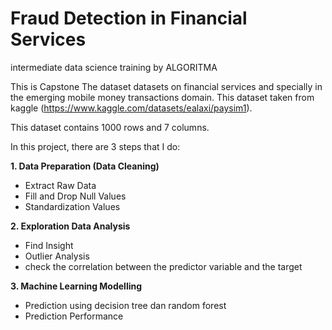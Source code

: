 # Fraud Detection in Financial Services

intermediate data science training by ALGORITMA

This is Capstone The dataset datasets on financial services and specially in the emerging mobile money transactions domain. This dataset taken from kaggle
(https://www.kaggle.com/datasets/ealaxi/paysim1).

This dataset contains 1000 rows and 7 columns.

In this project, there are 3 steps that I do:

**1. Data Preparation (Data Cleaning)**
  - Extract Raw Data
  - Fill and Drop Null Values
  - Standardization Values

**2. Exploration Data Analysis**
  - Find Insight
  - Outlier Analysis
  - check the correlation between the predictor variable and the target
  
**3. Machine Learning Modelling**
  - Prediction using decision tree dan random forest
  - Prediction Performance
  